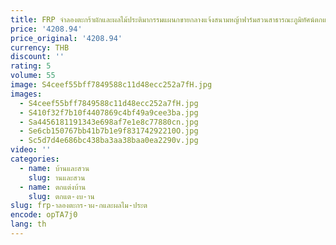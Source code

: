 ```yaml
---
title: FRP จําลองตะกร้าผักและผลไม้ประติมากรรมแผนกขายกลางแจ้งสนามหญ้าฟาร์มสวนสาธารณะภูมิทัศน์ตกแต่ง
price: '4208.94'
price_original: '4208.94'
currency: THB
discount: ''
rating: 5
volume: 55
image: S4ceef55bff7849588c11d48ecc252a7fH.jpg
images:
  - S4ceef55bff7849588c11d48ecc252a7fH.jpg
  - S410f32f7b10f4407869c4bf49a9cee3ba.jpg
  - Sa4456181191343e698af7e1e8c77880cn.jpg
  - Se6cb150767bb41b7b1e9f83174292210O.jpg
  - Sc5d7d4e686bc438ba3aa38baa0ea2290v.jpg
video: ''
categories:
  - name: บ้านและสวน
    slug: านและสวน
  - name: ตกแต่งบ้าน
    slug: ตกแต-งบ-าน
slug: frp-าลองตะกร-าผ-กและผลไม-ประต
encode: opTA7j0
lang: th
---
```

  
